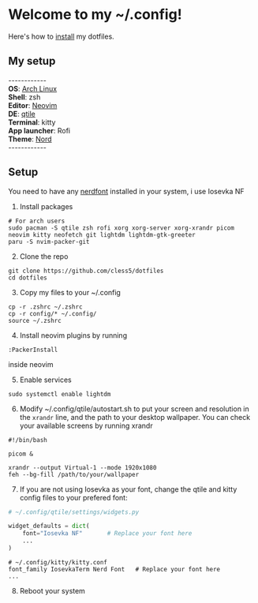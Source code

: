 # Welcome to my ~/.config! 

Here's how to [install](#setup) my dotfiles.

## My setup

\------------  
**OS**: [Arch Linux](https://archlinux.org/)  
**Shell**: zsh  
**Editor**: [Neovim](https://neovim.io/)  
**DE**: [qtile](http://www.qtile.org/)  
**Terminal**: kitty  
**App launcher**: Rofi  
**Theme**: [Nord](https://github.com/nordtheme/nord)  
\------------  

## Setup

You need to have any [nerdfont](https://www.nerdfonts.com/font-downloads) installed in your system, i use Iosevka NF

1. Install packages
```shell
# For arch users
sudo pacman -S qtile zsh rofi xorg xorg-server xorg-xrandr picom neovim kitty neofetch git lightdm lightdm-gtk-greeter
paru -S nvim-packer-git
```

2. Clone the repo
```shell
git clone https://github.com/cless5/dotfiles
cd dotfiles
```

3. Copy my files to your ~/.config
```shell
cp -r .zshrc ~/.zshrc
cp -r config/* ~/.config/
source ~/.zshrc
```

4. Install neovim plugins by running
```
:PackerInstall
```
inside neovim

5. Enable services
```shell
sudo systemctl enable lightdm
```

6. Modify ~/.config/qtile/autostart.sh to put your screen and resolution in the `xrandr` line, and the path to your desktop wallpaper. You can check your available screens by running xrandr
```shell
#!/bin/bash

picom &

xrandr --output Virtual-1 --mode 1920x1080
feh --bg-fill /path/to/your/wallpaper
```

7. If you are not using Iosevka as your font, change the qtile and kitty config files to your prefered font:
```python
# ~/.config/qtile/settings/widgets.py

widget_defaults = dict(
    font="Iosevka NF"       # Replace your font here 
    ...
)
```

```
# ~/.config/kitty/kitty.conf
font_family IosevkaTerm Nerd Font   # Replace your font here
...
```

8. Reboot your system
